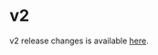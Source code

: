 # v2

v2 release changes is available [here](https://github.com/ixofoundation/ixo-blockchain/releases/tag/v2.0.0).
